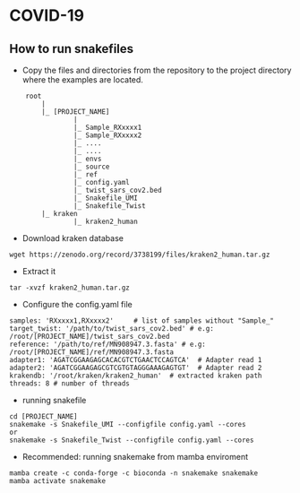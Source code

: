 # COVID-19

## How to run snakefiles 

- Copy the files and directories from the repository to the project directory where the examples are located.

```
    root
	    |
	    |_ [PROJECT_NAME]
			    |
			    |_ Sample_RXxxxx1
			    |_ Sample_RXxxxx2
			    |_ ....
			    |_ ....
			    |_ envs
			    |_ source
			    |_ ref
			    |_ config.yaml
			    |_ twist_sars_cov2.bed
			    |_ Snakefile_UMI
			    |_ Snakefile_Twist
	    |_ kraken
	            |_ kraken2_human
```  

- Download kraken database
```
wget https://zenodo.org/record/3738199/files/kraken2_human.tar.gz
```
- Extract it 
```
tar -xvzf kraken2_human.tar.gz
```
- Configure the config.yaml file
```
samples: 'RXxxxx1,RXxxxx2'     # list of samples without "Sample_"
target_twist: '/path/to/twist_sars_cov2.bed' # e.g: /root/[PROJECT_NAME]/twist_sars_cov2.bed
reference: '/path/to/ref/MN908947.3.fasta' # e.g: /root/[PROJECT_NAME]/ref/MN908947.3.fasta
adapter1: 'AGATCGGAAGAGCACACGTCTGAACTCCAGTCA'  # Adapter read 1
adapter2: 'AGATCGGAAGAGCGTCGTGTAGGGAAAGAGTGT'  # Adapter read 2 
krakendb: '/root/kraken/kraken2_human'  # extracted kraken path
threads: 8 # number of threads
```
- running snakefile 
```
cd [PROJECT_NAME]
snakemake -s Snakefile_UMI --configfile config.yaml --cores
or
snakemake -s Snakefile_Twist --configfile config.yaml --cores
```
- Recommended: running snakemake from mamba enviroment
```
mamba create -c conda-forge -c bioconda -n snakemake snakemake
mamba activate snakemake
```
